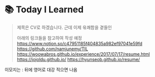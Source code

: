 # :books: Today I Learned 

>제목은 CV로 하겠습니다. 근데 이제 윾쾌함을 곁들인
>
>아래의 링크들을 참고하여 작성 예정
https://www.notion.so/c47951185f404835a982ef97041e59fd
https://github.com/namjunemy/TIL
https://woowabros.github.io/experience/2017/07/17/resume.html
https://jojoldu.github.io/
https://hyunseob.github.io/resume/

이모지는 : 뒤에 영어로 대강 적으면 나옴
